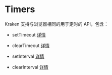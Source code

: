 # Timers

Kraken 支持与浏览器相同的用于定时的 API，包含：

- setTimeout [详情](https://developer.mozilla.org/zh-CN/docs/Web/API/WindowOrWorkerGlobalScope/setTimeout)

- clearTimeout [详情](https://developer.mozilla.org/zh-CN/docs/Web/API/WindowOrWorkerGlobalScope/clearTimeout)

- setInterval [详情](https://developer.mozilla.org/zh-CN/docs/Web/API/WindowOrWorkerGlobalScope/setInterval)

- clearInterval [详情](https://developer.mozilla.org/zh-CN/docs/Web/API/WindowOrWorkerGlobalScope/clearInterval)
